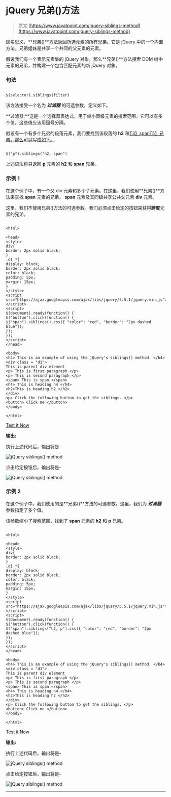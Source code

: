# jQuery 兄弟()方法

> 原文:[https://www.javatpoint.com/jquery-siblings-method](https://www.javatpoint.com/jquery-siblings-method)

顾名思义，**兄弟()**方法返回所选元素的所有兄弟。它是 jQuery 中的一个内置方法。兄弟姐妹是共享一个共同的父元素的元素。

假设我们有一个表示元素集的 jQuery 对象，那么**兄弟()**方法搜索 DOM 树中元素的兄弟，并构建一个包含匹配元素的新 jQuery 对象。

### 句法

```

$(selector).siblings(filter)

```

该方法接受一个名为 ***过滤器*** 的可选参数，定义如下。

**过滤器:**这是一个选择器表达式，用于缩小同级元素的搜索范围。它可以有多个值。这些值应该用逗号分隔。

假设有一个有多个兄弟的段落元素，我们要找到该段落的 **h2** 和[T3】spanT5】兄弟，那么可以写成如下。](https://www.javatpoint.com/html-span-tag)

```

$("p").siblings("h2, span")

```

上述语法将只返回 [**p**](https://www.javatpoint.com/html-paragraph) 元素的 **h2** 和 **span** 兄弟。

### 示例 1

在这个例子中，有一个父 div 元素和多个子元素。在这里，我们使用**兄弟()**方法来查找 **span** 元素的兄弟。 **span** 元素及其同级共享公共父元素 **div** 元素。

这里，我们不使用兄弟()方法的可选参数。我们必须点击给定的按钮来获得**跨度**元素的兄弟。

```

<html>

<head>
<style>
div{
border: 2px solid black;
}
.d1 *{
display: block;
border: 2px solid black;
color: black;
padding: 5px;
margin: 15px;
}
</style>
<script src="https://ajax.googleapis.com/ajax/libs/jquery/3.5.1/jquery.min.js"> </script>
<script>
$(document).ready(function() {
$("button").click(function() {
$("span").siblings().css({ "color": "red", "border": "2px dashed blue"});
});
});
</script>
</head>

<body>
<h4> This is an example of using the jQuery's siblings() method. </h4>
<div class = "d1">
This is parent div element
<p> This is first paragraph </p>
<p> This is second paragraph </p>
<span> This is span </span>
<h4> This is heading h4 </h4>
<h2>This is heading h2 </h2>
</div>
<p> Click the following button to get the siblings. </p>
<button> Click me </button>
</body>

</html>

```

[Test it Now](https://www.javatpoint.com/oprweb/test.jsp?filename=jquery-siblings-method1)

**输出:**

执行上述代码后，输出将是-

![jQuery siblings() method](../Images/1fadaf26e0651efd4255746e521c9c1d.png)

点击给定按钮后，输出将是-

![jQuery siblings() method](../Images/c6ff75e32687ca10534ef7c9b13c76aa.png)

### 示例 2

在这个例子中，我们使用的是**兄弟()**方法的可选参数。这里，我们为 ***过滤器*** 参数指定了多个值。

该参数缩小了搜索范围，找到了 **span** 元素的 **h2** 和 **p** 兄弟。

```

<html>

<head>
<style>
div{
border: 2px solid black;
}
.d1 *{
display: block;
border: 2px solid black;
color: black;
padding: 5px;
margin: 15px;
}
</style>
<script src="https://ajax.googleapis.com/ajax/libs/jquery/3.5.1/jquery.min.js"> </script>
<script>
$(document).ready(function() {
$("button").click(function() {
$("span").siblings("h2, p").css({ "color": "red", "border": "2px dashed blue"});
});
});
</script>
</head>

<body>
<h4> This is an example of using the jQuery's siblings() method. </h4>
<div class = "d1">
This is parent div element
<p> This is first paragraph </p>
<p> This is second paragraph </p>
<span> This is span </span>
<h4> This is heading h4 </h4>
<h2>This is heading h2 </h2>
</div>
<p> Click the following button to get the siblings. </p>
<button> Click me </button>
</body>

</html>

```

[Test it Now](https://www.javatpoint.com/oprweb/test.jsp?filename=jquery-siblings-method2)

**输出:**

执行上述代码后，输出将是-

![jQuery siblings() method](../Images/a609b859c7346eb465697ac608ee4028.png)

点击给定按钮后，输出将是-

![jQuery siblings() method](../Images/872fd8ff378fdcc33de3b505ca5ee7eb.png)

* * *